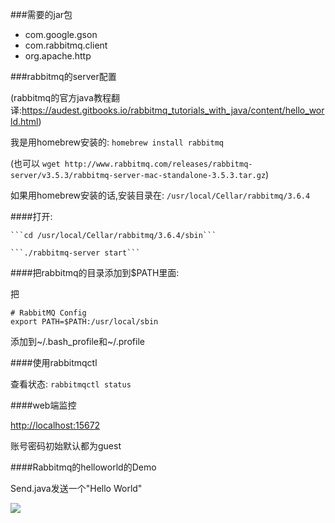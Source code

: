 ###需要的jar包

* com.google.gson
* com.rabbitmq.client
* org.apache.http

###rabbitmq的server配置

(rabbitmq的官方java教程翻译:https://audest.gitbooks.io/rabbitmq_tutorials_with_java/content/hello_world.html)

我是用homebrew安装的: ```homebrew install rabbitmq```

(也可以 ```wget http://www.rabbitmq.com/releases/rabbitmq-server/v3.5.3/rabbitmq-server-mac-standalone-3.5.3.tar.gz```)

如果用homebrew安装的话,安装目录在: ```/usr/local/Cellar/rabbitmq/3.6.4```

####打开: 

    ```cd /usr/local/Cellar/rabbitmq/3.6.4/sbin```
    
    ```./rabbitmq-server start```
    
####把rabbitmq的目录添加到$PATH里面:

把

```
# RabbitMQ Config
export PATH=$PATH:/usr/local/sbin
```

添加到~/.bash_profile和~/.profile

####使用rabbitmqctl

查看状态: ```rabbitmqctl status```

####web端监控

[http://localhost:15672](http://localhost:15672)

账号密码初始默认都为guest

####Rabbitmq的helloworld的Demo

Send.java发送一个"Hello World"

![](http://p1.bqimg.com/567571/9092efe1649140b7.png)
 


